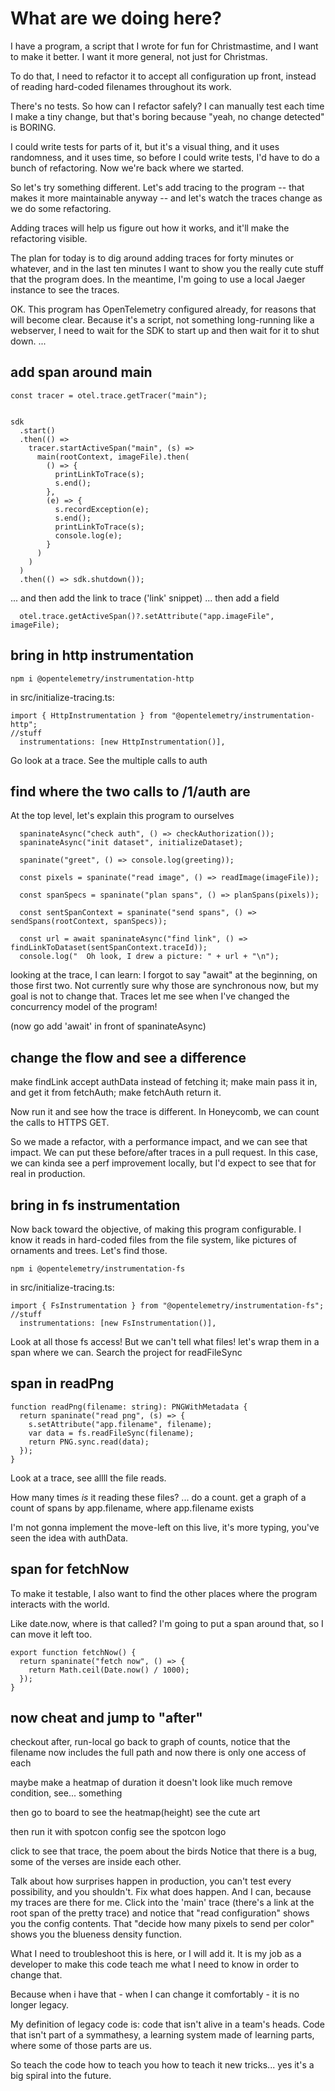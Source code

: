 # What are we doing here?

I have a program, a script that I wrote for fun for Christmastime,
and I want to make it better. I want it more general, not just for Christmas.

To do that, I need to refactor it to accept all configuration up front,
instead of reading hard-coded filenames throughout its work.

There's no tests. So how can I refactor safely?
I can manually test each time I make a tiny change, but that's boring
because "yeah, no change detected" is BORING.

I could write tests for parts of it, but it's a visual thing, and it
uses randomness, and it uses time, so before I could write tests,
I'd have to do a bunch of refactoring.
Now we're back where we started.

So let's try something different. Let's add tracing to the program
-- that makes it more maintainable anyway --
and let's watch the traces change as we do some refactoring.

Adding traces will help us figure out how it works, and it'll make the refactoring visible.

The plan for today is to dig around adding traces for forty minutes or whatever,
and in the last ten minutes I want to show you the really cute stuff that the program does.
In the meantime, I'm going to use a local Jaeger instance to see the traces.

OK. This program has OpenTelemetry configured already, for reasons that will become clear.
Because it's a script, not something long-running like a webserver, I need to wait for the SDK to start up
and then wait for it to shut down. ...

## add span around main

```
const tracer = otel.trace.getTracer("main");


sdk
  .start()
  .then(() =>
    tracer.startActiveSpan("main", (s) =>
      main(rootContext, imageFile).then(
        () => {
          printLinkToTrace(s);
          s.end();
        },
        (e) => {
          s.recordException(e);
          s.end();
          printLinkToTrace(s);
          console.log(e);
        }
      )
    )
  )
  .then(() => sdk.shutdown());
```

... and then add the link to trace ('link' snippet)
... then add a field

```
  otel.trace.getActiveSpan()?.setAttribute("app.imageFile", imageFile);
```

## bring in http instrumentation

```
npm i @opentelemetry/instrumentation-http
```

in src/initialize-tracing.ts:

```
import { HttpInstrumentation } from "@opentelemetry/instrumentation-http";
//stuff
  instrumentations: [new HttpInstrumentation()],
```

Go look at a trace. See the multiple calls to auth

## find where the two calls to /1/auth are

At the top level, let's explain this program to ourselves

```
  spaninateAsync("check auth", () => checkAuthorization());
  spaninateAsync("init dataset", initializeDataset);

  spaninate("greet", () => console.log(greeting));

  const pixels = spaninate("read image", () => readImage(imageFile));

  const spanSpecs = spaninate("plan spans", () => planSpans(pixels));

  const sentSpanContext = spaninate("send spans", () => sendSpans(rootContext, spanSpecs));

  const url = await spaninateAsync("find link", () => findLinkToDataset(sentSpanContext.traceId));
  console.log("  Oh look, I drew a picture: " + url + "\n");
```

looking at the trace, I can learn:
I forgot to say "await" at the beginning, on those first two.
Not currently sure why those are synchronous now, but my goal is not
to change that.
Traces let me see when I've changed the concurrency model of the program!

(now go add 'await' in front of spaninateAsync)

## change the flow and see a difference

make findLink accept authData instead of fetching it;
make main pass it in, and get it from fetchAuth;
make fetchAuth return it.

Now run it and see how the trace is different.
In Honeycomb, we can count the calls to HTTPS GET.

So we made a refactor, with a performance impact, and we can see that
impact. We can put these before/after traces in a pull request.
In this case, we can kinda see a perf improvement locally, but I'd expect to see that for real in production.

## bring in fs instrumentation

Now back toward the objective, of making this program configurable. I know it reads in hard-coded files from the file system, like pictures of ornaments and trees. Let's find those.

```
npm i @opentelemetry/instrumentation-fs
```

in src/initialize-tracing.ts:

```
import { FsInstrumentation } from "@opentelemetry/instrumentation-fs";
//stuff
  instrumentations: [new FsInstrumentation()],
```

Look at all those fs access! But we can't tell what files! let's wrap them in a span where we can.
Search the project for readFileSync

## span in readPng

```
function readPng(filename: string): PNGWithMetadata {
  return spaninate("read png", (s) => {
    s.setAttribute("app.filename", filename);
    var data = fs.readFileSync(filename);
    return PNG.sync.read(data);
  });
}
```

Look at a trace, see allll the file reads.

How many times _is_ it reading these files? ... do a count.
get a graph of a count of spans by app.filename, where app.filename exists

I'm not gonna implement the move-left on this live, it's more typing,
you've seen the idea with authData.

## span for fetchNow

To make it testable, I also want to find the other places where the program interacts with the world.

Like date.now, where is that called?
I'm going to put a span around that, so I can move it left too.

```
export function fetchNow() {
  return spaninate("fetch now", () => {
    return Math.ceil(Date.now() / 1000);
  });
}
```

## now cheat and jump to "after"

checkout after, run-local
go back to graph of counts, notice that the filename now includes the full path
and now there is only one access of each

maybe make a heatmap of duration
it doesn't look like much
remove condition, see... something

then go to board to see the heatmap(height)
see the cute art

then run it with spotcon config
see the spotcon logo

click to see that trace, the poem about the birds
Notice that there is a bug, some of the verses are inside each other.

Talk about how surprises happen in production, you can't test every possibility, and you shouldn't.
Fix what does happen.
And I can, because my traces are there for me.
Click into the 'main' trace (there's a link at the root span of the pretty trace)
and notice that "read configuration" shows you the config contents.
That "decide how many pixels to send per color" shows you the blueness density function.

What I need to troubleshoot this is here, or I will add it. It is my job
as a developer to make this code teach me what I need to know in order to change that.

Because when i have that - when I can change it comfortably - it is no longer legacy.

My definition of legacy code is: code that isn't alive in a team's heads.
Code that isn't part of a symmathesy, a learning system made of learning parts, where some of those parts are us.

So teach the code how to teach you how to teach it new tricks...
yes it's a big spiral into the future.

```

```
